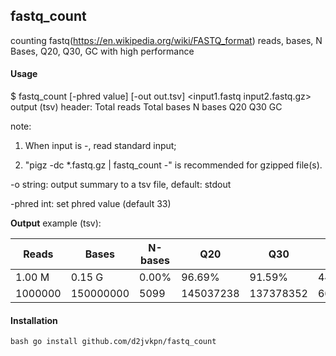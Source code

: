 ## fastq_count

counting fastq(https://en.wikipedia.org/wiki/FASTQ_format) reads, bases, N Bases, Q20, Q30, GC
with high performance

#### Usage

  $ fastq_count  [-phred value]  [-out out.tsv]  <input1.fastq input2.fastq.gz>
  output (tsv) header: Total reads  Total bases  N bases  Q20  Q30  GC
  
  note:
  
  1. When input is -, read standard input;
    
  2. "pigz -dc *.fastq.gz | fastq_count -" is recommended for gzipped file(s).

  -o string: output summary to a tsv file, default: stdout
  
  -phred int: set phred value (default 33)

**Output** example (tsv):

| Reads | Bases | N-bases | Q20 | Q30 | GC |
| ----------- | ----------- | ------- | --- | --- | -- |
| 1.00 M | 0.15 G | 0.00% | 96.69% | 91.59% | 44.20% |
| 1000000 | 150000000 | 5099 | 145037238 | 137378352 | 66294072 |


#### Installation
`bash
go install github.com/d2jvkpn/fastq_count
`
